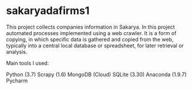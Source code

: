 # sakaryadafirms1
This project collects companies information in Sakarya.
In this project automated processes implemented using a web crawler. It is a form of copying, in which specific data is gathered and copied from the web, typically into a central local database or spreadsheet, for later retrieval or analysis.

Main tools I used:

Python (3.7)
Scrapy (1.6)
MongoDB (Cloud)
SQLite (3.30)
Anaconda (1.9.7)
Pycharm
